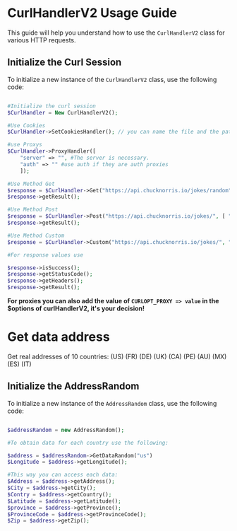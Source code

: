 # CurlHandlerV2 Usage Guide

This guide will help you understand how to use the `CurlHandlerV2` class for various HTTP requests.

## Initialize the Curl Session

To initialize a new instance of the `CurlHandlerV2` class, use the following code:

```php

#Initialize the curl session
$CurlHandler = New CurlHandlerV2();

#Use Cookies 
$CurlHandler->SetCookiesHandler(); // you can name the file and the path

#use Proxys 
$CurlHandler->ProxyHandler([ 
    "server" => "", #The server is necessary. 
    "auth" => "" #use auth if they are auth proxies 
    ]);

#Use Method Get 
$response = $CurlHandler->Get("https://api.chucknorris.io/jokes/random"); #add $headers if necessary 
$response->getResult();

#Use Method Post 
$response = $CurlHandler->Post("https://api.chucknorris.io/jokes/", [ "header: value" ], "query=cat"); 
$response->getResult();

#Use Method Custom 
$response = $CurlHandler->Custom("https://api.chucknorris.io/jokes/", "GET");

#For response values ​​use

$response->isSuccess(); 
$response->getStatusCode(); 
$response->getHeaders(); 
$response->getResult();
```
**For proxies you can also add the value of `CURLOPT_PROXY => value` in the $options of curlHandlerV2, it's your decision!**

# Get data address

Get real addresses of 10 countries: (US) (FR) (DE) (UK) (CA) (PE) (AU) (MX) (ES) (IT)

## Initialize the AddressRandom

To initialize a new instance of the `AddressRandom` class, use the following code:

```php

$addressRandom = new AddressRandom(); 

#To obtain data for each country use the following:

$address = $addressRandom->GetDataRandom("us")
$Longitude = $address->getLongitude();

#This way you can access each data: 
$Address = $address->getAddress();
$City = $address->getCity();
$Contry = $address->getCountry();
$Latitude = $address->getLatitude();
$province = $address->getProvince();
$ProvinceCode = $address->getProvinceCode();
$Zip = $address->getZip();
```


